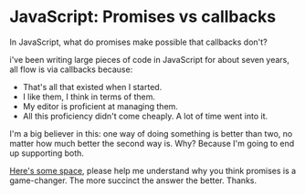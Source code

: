 # JavaScript: Promises vs callbacks
In JavaScript, what do promises make possible that callbacks don't?

i've been writing large pieces of code in JavaScript for about seven years, all flow is via callbacks because: 
* That's all that existed when I started.  
* I like them, I think in terms of them.  
* My editor is proficient at managing them. 
* All this proficiency didn't come cheaply. A lot of time went into it.

I'm a big believer in this: one way of doing something is better than two, no matter how much better the second way is. Why? Because I'm going to end up supporting both.

<a href="https://github.com/scripting/Scripting-News/issues/177">Here's some space</a>, please help me understand why you think promises is a game-changer. The more succinct the answer the better. Thanks.

